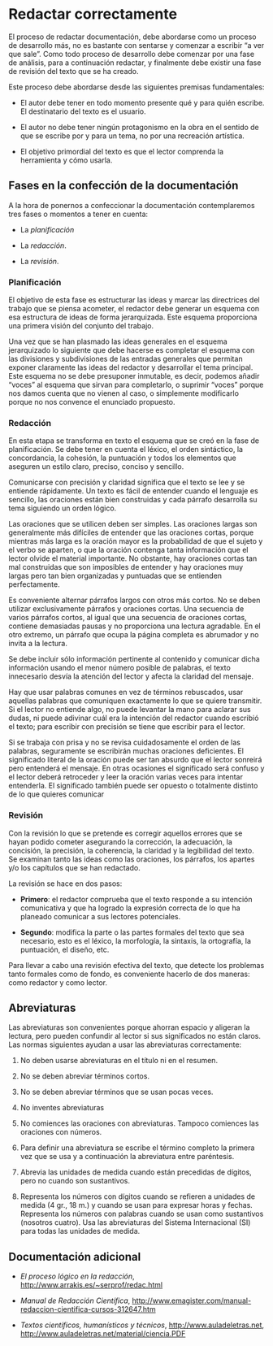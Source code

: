 # Redactar correctamente

El proceso de redactar documentación, debe abordarse como 
un proceso de desarrollo más, no es bastante con sentarse 
y comenzar a escribir “a ver que sale”. Como todo proceso 
de desarrollo debe comenzar por una fase de análisis, 
para a continuación redactar, y finalmente debe existir 
una fase de revisión del texto que se ha creado.

Este proceso debe abordarse desde las siguientes premisas 
fundamentales:

* El autor debe tener en todo momento presente qué y para 
  quién escribe. El destinatario del texto es el usuario.

* El autor no debe tener ningún protagonismo en la obra 
  en el sentido de que se escribe por y para un tema, no 
  por una recreación artística.

* El objetivo primordial del texto es que el lector comprenda 
  la herramienta y cómo usarla.


## Fases en la confección de la documentación

A la hora de ponernos a confeccionar la documentación contemplaremos 
tres fases o momentos a tener en cuenta:

* La *planificación*

* La *redacción*.

* La *revisión*.

### Planificación

El objetivo de esta fase es estructurar las ideas y marcar las directrices del trabajo que se piensa acometer, el redactor debe generar un esquema con esa estructura de ideas de forma jerarquizada. Este esquema proporciona una primera visión del conjunto del trabajo.

Una vez que se han plasmado las ideas generales en el esquema jerarquizado lo siguiente que debe hacerse es completar el esquema con las divisiones y subdivisiones de las entradas generales que permitan exponer claramente las ideas del redactor y desarrollar el tema principal. Este esquema no se debe presuponer inmutable, es decir, podemos añadir “voces” al esquema que sirvan para completarlo, o suprimir “voces” porque nos damos cuenta que no vienen al caso, o simplemente modificarlo porque no nos convence el enunciado propuesto.


### Redacción

En esta etapa se transforma en texto el esquema que se creó en la fase de planificación. Se debe tener en cuenta el léxico, el orden sintáctico, la concordancia, la cohesión, la puntuación y todos los elementos que aseguren un estilo claro, preciso, conciso y sencillo.

Comunicarse con precisión y claridad significa que el texto se lee y se entiende rápidamente. Un texto es fácil de entender cuando el lenguaje es sencillo, las oraciones están bien construidas y cada párrafo desarrolla su tema siguiendo un orden lógico.

Las oraciones que se utilicen deben ser simples. Las oraciones largas son generalmente más difíciles de entender que las oraciones cortas, porque mientras más larga es la oración mayor es la probabilidad de que el sujeto y el verbo se aparten, o que la oración contenga tanta información que el lector olvide el material importante. No obstante, hay oraciones cortas tan mal construidas que son imposibles de entender y hay oraciones muy largas pero tan bien organizadas y puntuadas que se entienden perfectamente.

Es conveniente alternar párrafos largos con otros más cortos. No se deben utilizar exclusivamente párrafos y oraciones cortas. Una secuencia de varios párrafos cortos, al igual que una secuencia de oraciones cortas, contiene demasiadas pausas y no proporciona una lectura agradable. En el otro extremo, un párrafo que ocupa la página completa es abrumador y no invita a la lectura.

Se debe incluir sólo información pertinente al contenido y comunicar dicha información usando el menor número posible de palabras, el texto innecesario desvía la atención del lector y afecta la claridad del mensaje.

Hay que usar palabras comunes en vez de términos rebuscados, usar aquellas palabras que comuniquen exactamente lo que se quiere transmitir. Si el lector no entiende algo, no puede levantar la mano para aclarar sus dudas, ni puede adivinar cuál era la intención del redactor cuando escribió el texto; para escribir con precisión se tiene que escribir para el lector.

Si se trabaja con prisa y no se revisa cuidadosamente el orden de las palabras, seguramente se escribirán muchas oraciones deficientes. El significado literal de la oración puede ser tan absurdo que el lector sonreirá pero entenderá el mensaje. En otras ocasiones el significado será confuso y el lector deberá retroceder y leer la oración varias veces para intentar entenderla. El significado también puede ser opuesto o totalmente distinto de lo que quieres comunicar


### Revisión

Con la revisión lo que se pretende es corregir aquellos errores que se hayan podido cometer asegurando la corrección, la adecuación, la concisión, la precisión, la coherencia, la claridad y la legibilidad del texto. Se examinan tanto las ideas como las oraciones, los párrafos, los apartes y/o los capítulos que se han redactado.

La revisión se hace en dos pasos:

* **Primero**: el redactor comprueba que el texto responde a su 
  intención comunicativa y que ha logrado la expresión correcta de 
  lo que ha planeado comunicar a sus lectores potenciales.

* **Segundo**: modifica la parte o las partes formales del texto 
  que sea necesario, esto es el léxico, la morfología, la sintaxis, 
  la ortografía, la puntuación, el diseño, etc.

Para llevar a cabo una revisión efectiva del texto, que detecte los problemas tanto formales como de fondo, es conveniente hacerlo de dos maneras: como redactor y como lector.


## Abreviaturas

Las abreviaturas son convenientes porque ahorran espacio y aligeran 
la lectura, pero pueden confundir al lector si sus significados 
no están claros. Las normas siguientes ayudan a usar las 
abreviaturas correctamente:

1.  No deben usarse abreviaturas en el título ni en el resumen.

2.  No se deben abreviar términos cortos.

3.  No se deben abreviar términos que se usan pocas veces.

4.  No inventes abreviaturas

5.  No comiences las oraciones con abreviaturas. 
    Tampoco comiences las oraciones con números.

6.  Para definir una abreviatura se escribe el término completo 
    la primera vez que se usa y a continuación la abreviatura 
    entre paréntesis.

7.  Abrevia las unidades de medida cuando están precedidas de 
    dígitos, pero no cuando son sustantivos.

8.  Representa los números con dígitos cuando se refieren a unidades 
    de medida (4 gr., 18 m.) y cuando se usan para expresar horas y 
    fechas. Representa los números con palabras cuando se usan como 
    sustantivos (nosotros cuatro). 
    Usa las abreviaturas del Sistema Internacional (SI) para todas 
    las unidades de medida.


## Documentación adicional

* *El proceso lógico en la redacción*, http://www.arrakis.es/~serprof/redac.html

* *Manual de Redacción Científica*, http://www.emagister.com/manual-redaccion-cientifica-cursos-312647.htm

* *Textos científicos, humanísticos y técnicos*, http://www.auladeletras.net, http://www.auladeletras.net/material/ciencia.PDF


